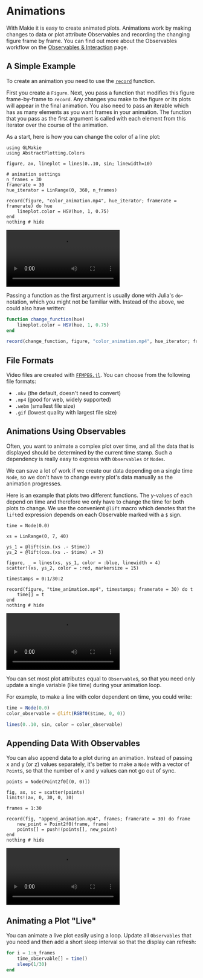 # Animations

With Makie it is easy to create animated plots.
Animations work by making changes to data or plot attribute Observables and recording the changing figure frame by frame.
You can find out more about the Observables workflow on the [Observables & Interaction](@ref) page.


## A Simple Example

To create an animation you need to use the [`record`](@ref) function.

First you create a `Figure`. Next, you pass a function that modifies this figure frame-by-frame to `record`.
Any changes you make to the figure or its plots will appear in the final animation.
You also need to pass an iterable which has as many elements as you want frames in your animation.
The function that you pass as the first argument is called with each element from this iterator
over the course of the animation.

As a start, here is how you can change the color of a line plot:

```@example 1
using GLMakie
using AbstractPlotting.Colors

figure, ax, lineplot = lines(0..10, sin; linewidth=10)

# animation settings
n_frames = 30
framerate = 30
hue_iterator = LinRange(0, 360, n_frames)

record(figure, "color_animation.mp4", hue_iterator; framerate = framerate) do hue
    lineplot.color = HSV(hue, 1, 0.75)
end
nothing # hide
```
![color animation](color_animation.mp4)

Passing a function as the first argument is usually done with Julia's `do`-notation, which you might not be familiar with.
Instead of the above, we could also have written:

```julia
function change_function(hue)
    lineplot.color = HSV(hue, 1, 0.75)
end

record(change_function, figure, "color_animation.mp4", hue_iterator; framerate = framerate)
```


## File Formats

Video files are created with [`FFMPEG.jl`](https://github.com/JuliaIO/FFMPEG.jl).
You can choose from the following file formats:

- `.mkv` (the default, doesn't need to convert)
- `.mp4` (good for web, widely supported)
- `.webm` (smallest file size)
- `.gif` (lowest quality with largest file size)


## Animations Using Observables

Often, you want to animate a complex plot over time, and all the data that is displayed should be determined by the current time stamp.
Such a dependency is really easy to express with `Observables` or `Nodes`.

We can save a lot of work if we create our data depending on a single time `Node`, so we don't have to change every plot's data manually as the animation progresses.

Here is an example that plots two different functions.
The y-values of each depend on time and therefore we only have to change the time for both plots to change.
We use the convenient `@lift` macro which denotes that the `lift`ed expression depends on each Observable marked with a `$` sign.

```@example 1
time = Node(0.0)

xs = LinRange(0, 7, 40)

ys_1 = @lift(sin.(xs .- $time))
ys_2 = @lift(cos.(xs .- $time) .+ 3)

figure, _ = lines(xs, ys_1, color = :blue, linewidth = 4)
scatter!(xs, ys_2, color = :red, markersize = 15)

timestamps = 0:1/30:2

record(figure, "time_animation.mp4", timestamps; framerate = 30) do t
    time[] = t
end
nothing # hide
```

![time animation](time_animation.mp4)

You can set most plot attributes equal to `Observable`s, so that you need only update
a single variable (like time) during your animation loop.

For example, to make a line with color dependent on time, you could write:

```julia
time = Node(0.0)
color_observable = @lift(RGBf0($time, 0, 0))

lines(0..10, sin, color = color_observable)
```

## Appending Data With Observables

You can also append data to a plot during an animation.
Instead of passing x and y (or z) values separately,
it's better to make a `Node` with a vector of `Point`s,
so that the number of x and y values can not go out of sync.

```@example 1
points = Node(Point2f0[(0, 0)])

fig, ax, sc = scatter(points)
limits!(ax, 0, 30, 0, 30)

frames = 1:30

record(fig, "append_animation.mp4", frames; framerate = 30) do frame
    new_point = Point2f0(frame, frame)
    points[] = push!(points[], new_point)
end
nothing # hide
```

![append animation](append_animation.mp4)

## Animating a Plot "Live"

You can animate a live plot easily using a loop. 
Update all `Observables` that you need and then add a short sleep interval so that the display can refresh:

```julia
for i = 1:n_frames
    time_observable[] = time()
    sleep(1/30)
end
```

